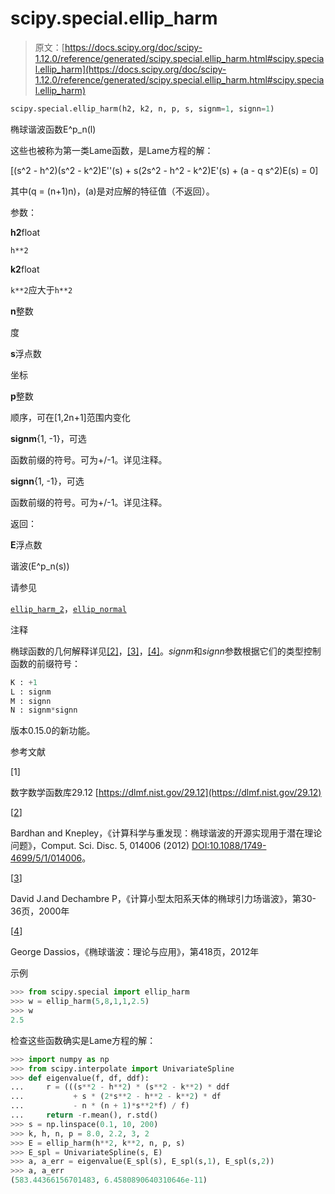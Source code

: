 # scipy.special.ellip_harm

> 原文：[https://docs.scipy.org/doc/scipy-1.12.0/reference/generated/scipy.special.ellip_harm.html#scipy.special.ellip_harm](https://docs.scipy.org/doc/scipy-1.12.0/reference/generated/scipy.special.ellip_harm.html#scipy.special.ellip_harm)

```py
scipy.special.ellip_harm(h2, k2, n, p, s, signm=1, signn=1)
```

椭球谐波函数E^p_n(l)

这些也被称为第一类Lame函数，是Lame方程的解：

\[(s^2 - h^2)(s^2 - k^2)E''(s) + s(2s^2 - h^2 - k^2)E'(s) + (a - q s^2)E(s) = 0\]

其中\(q = (n+1)n\)，\(a\)是对应解的特征值（不返回）。

参数：

**h2**float

`h**2`

**k2**float

`k**2`应大于`h**2`

**n**整数

度

**s**浮点数

坐标

**p**整数

顺序，可在[1,2n+1]范围内变化

**signm**{1, -1}，可选

函数前缀的符号。可为+/-1。详见注释。

**signn**{1, -1}，可选

函数前缀的符号。可为+/-1。详见注释。

返回：

**E**浮点数

谐波\(E^p_n(s)\)

请参见

[`ellip_harm_2`](scipy.special.ellip_harm_2.html#scipy.special.ellip_harm_2 "scipy.special.ellip_harm_2")，[`ellip_normal`](scipy.special.ellip_normal.html#scipy.special.ellip_normal "scipy.special.ellip_normal")

注释

椭球函数的几何解释详见[[2]](#r903a518669cc-2)，[[3]](#r903a518669cc-3)，[[4]](#r903a518669cc-4)。*signm*和*signn*参数根据它们的类型控制函数的前缀符号：

```py
K : +1
L : signm
M : signn
N : signm*signn 
```

版本0.15.0的新功能。

参考文献

[1]

数字数学函数库29.12 [https://dlmf.nist.gov/29.12](https://dlmf.nist.gov/29.12)

[[2](#id1)]

Bardhan and Knepley，《计算科学与重发现：椭球谐波的开源实现用于潜在理论问题》，Comput. Sci. Disc. 5, 014006 (2012) [DOI:10.1088/1749-4699/5/1/014006](https://doi.org/10.1088/1749-4699/5/1/014006)。

[[3](#id2)]

David J.and Dechambre P，《计算小型太阳系天体的椭球引力场谐波》，第30-36页，2000年

[[4](#id3)]

George Dassios，《椭球谐波：理论与应用》，第418页，2012年

示例

```py
>>> from scipy.special import ellip_harm
>>> w = ellip_harm(5,8,1,1,2.5)
>>> w
2.5 
```

检查这些函数确实是Lame方程的解：

```py
>>> import numpy as np
>>> from scipy.interpolate import UnivariateSpline
>>> def eigenvalue(f, df, ddf):
...     r = (((s**2 - h**2) * (s**2 - k**2) * ddf
...           + s * (2*s**2 - h**2 - k**2) * df
...           - n * (n + 1)*s**2*f) / f)
...     return -r.mean(), r.std()
>>> s = np.linspace(0.1, 10, 200)
>>> k, h, n, p = 8.0, 2.2, 3, 2
>>> E = ellip_harm(h**2, k**2, n, p, s)
>>> E_spl = UnivariateSpline(s, E)
>>> a, a_err = eigenvalue(E_spl(s), E_spl(s,1), E_spl(s,2))
>>> a, a_err
(583.44366156701483, 6.4580890640310646e-11) 
```
